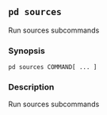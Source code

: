 ## `pd sources`

Run sources subcommands

### Synopsis

    pd sources COMMAND[ ... ]

### Description

Run sources subcommands


